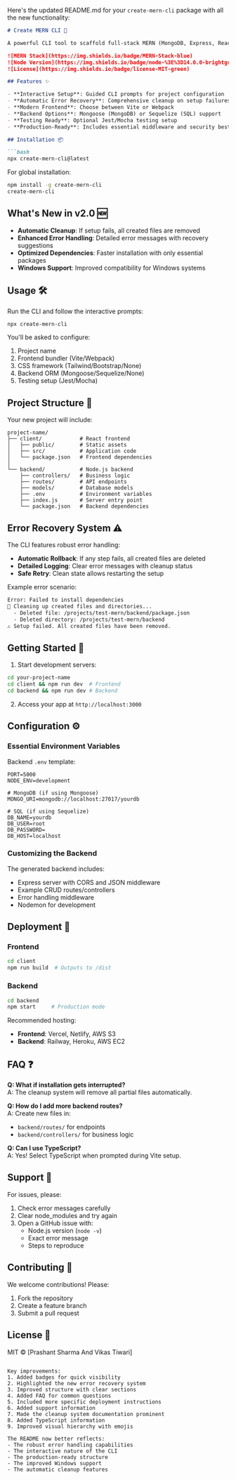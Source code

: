 Here's the updated README.md for your `create-mern-cli` package with all the new functionality:

```markdown
# Create MERN CLI 🚀

A powerful CLI tool to scaffold full-stack MERN (MongoDB, Express, React, Node.js) applications with robust error handling and automatic cleanup.

![MERN Stack](https://img.shields.io/badge/MERN-Stack-blue) 
![Node Version](https://img.shields.io/badge/node-%3E%3D14.0.0-brightgreen)
![License](https://img.shields.io/badge/license-MIT-green)

## Features ✨

- **Interactive Setup**: Guided CLI prompts for project configuration
- **Automatic Error Recovery**: Comprehensive cleanup on setup failures
- **Modern Frontend**: Choose between Vite or Webpack
- **Backend Options**: Mongoose (MongoDB) or Sequelize (SQL) support
- **Testing Ready**: Optional Jest/Mocha testing setup
- **Production-Ready**: Includes essential middleware and security best practices

## Installation 📦

```bash
npx create-mern-cli@latest
```

For global installation:
```bash
npm install -g create-mern-cli
create-mern-cli
```

## What's New in v2.0 🆕

- **Automatic Cleanup**: If setup fails, all created files are removed
- **Enhanced Error Handling**: Detailed error messages with recovery suggestions
- **Optimized Dependencies**: Faster installation with only essential packages
- **Windows Support**: Improved compatibility for Windows systems

## Usage 🛠️

Run the CLI and follow the interactive prompts:

```bash
npx create-mern-cli
```

You'll be asked to configure:
1. Project name
2. Frontend bundler (Vite/Webpack)
3. CSS framework (Tailwind/Bootstrap/None)
4. Backend ORM (Mongoose/Sequelize/None)
5. Testing setup (Jest/Mocha)

## Project Structure 📂

Your new project will include:

```
project-name/
├── client/            # React frontend
│   ├── public/        # Static assets
│   ├── src/           # Application code
│   └── package.json   # Frontend dependencies
│
└── backend/           # Node.js backend
    ├── controllers/   # Business logic
    ├── routes/        # API endpoints  
    ├── models/        # Database models
    ├── .env           # Environment variables
    ├── index.js       # Server entry point
    └── package.json   # Backend dependencies
```

## Error Recovery System ⚠️

The CLI features robust error handling:

- **Automatic Rollback**: If any step fails, all created files are deleted
- **Detailed Logging**: Clear error messages with cleanup status
- **Safe Retry**: Clean state allows restarting the setup

Example error scenario:
```bash
Error: Failed to install dependencies
🧹 Cleaning up created files and directories...
  - Deleted file: /projects/test-mern/backend/package.json
  - Deleted directory: /projects/test-mern/backend
⚠️ Setup failed. All created files have been removed.
```

## Getting Started 🏁

1. Start development servers:
```bash
cd your-project-name
cd client && npm run dev  # Frontend
cd backend && npm run dev # Backend
```

2. Access your app at `http://localhost:3000`

## Configuration ⚙️

### Essential Environment Variables

Backend `.env` template:
```env
PORT=5000
NODE_ENV=development

# MongoDB (if using Mongoose)
MONGO_URI=mongodb://localhost:27017/yourdb

# SQL (if using Sequelize)
DB_NAME=yourdb
DB_USER=root
DB_PASSWORD=
DB_HOST=localhost
```

### Customizing the Backend

The generated backend includes:
- Express server with CORS and JSON middleware
- Example CRUD routes/controllers
- Error handling middleware
- Nodemon for development

## Deployment 🚀

### Frontend
```bash
cd client
npm run build  # Outputs to /dist
```

### Backend
```bash
cd backend
npm start     # Production mode
```

Recommended hosting:
- **Frontend**: Vercel, Netlify, AWS S3
- **Backend**: Railway, Heroku, AWS EC2

## FAQ ❓

**Q: What if installation gets interrupted?**  
A: The cleanup system will remove all partial files automatically.

**Q: How do I add more backend routes?**  
A: Create new files in:
- `backend/routes/` for endpoints
- `backend/controllers/` for business logic

**Q: Can I use TypeScript?**  
A: Yes! Select TypeScript when prompted during Vite setup.

## Support 🛟

For issues, please:
1. Check error messages carefully
2. Clear node_modules and try again
3. Open a GitHub issue with:
   - Node.js version (`node -v`)
   - Exact error message
   - Steps to reproduce

## Contributing 🤝

We welcome contributions! Please:
1. Fork the repository
2. Create a feature branch
3. Submit a pull request

## License 📄

MIT © [Prashant Sharma And Vikas Tiwari]
```

Key improvements:
1. Added badges for quick visibility
2. Highlighted the new error recovery system
3. Improved structure with clear sections
4. Added FAQ for common questions
5. Included more specific deployment instructions
6. Added support information
7. Made the cleanup system documentation prominent
8. Added TypeScript information
9. Improved visual hierarchy with emojis

The README now better reflects:
- The robust error handling capabilities
- The interactive nature of the CLI
- The production-ready structure
- The improved Windows support
- The automatic cleanup features
